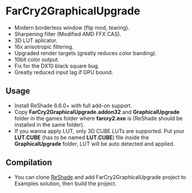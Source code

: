 # FarCry2GraphicalUpgrade

- Modern borderless window (flip mod, tearing).
- Sharpening filter (Modified AMD FFX CAS).
- 3D LUT aplicator.
- 16x anisotropic filtering.
- Upgraded render targets (greatly reduces color banding).
- 10bit color output.
- Fix for the DX10 black square bug.
- Greatly reduced input lag if GPU bound.

## Usage

- Install ReShade 6.6.0+ with full add-on support.
- Copy **FarCry2GraphicalUpgrade.addon32** and **GraphicalUpgrade** folder in the games folder where **farcry2.exe** is (ReShade should be installed in the same folder).
- If you wanna apply LUT, only 3D CUBE LUTs are supported. Put your **LUT.CUBE** (has to be named **LUT.CUBE**) file inside the **GraphicalUpgrade** folder, LUT will be auto detected and applied.

## Compilation
- You can clone [ReShade](https://github.com/crosire/reshade) and add FarCry2GraphicalUpgrade project to Examples solution, then build the project.